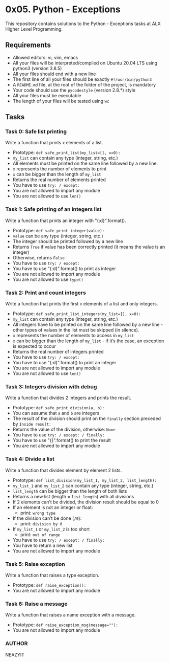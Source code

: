 # 0x05. Python - Exceptions

This repository contains solutions to the Python - Exceptions tasks at ALX Higher Level Programming.

## Requirements
- Allowed editors: vi, vim, emacs
- All your files will be interpreted/compiled on Ubuntu 20.04 LTS using python3 (version 3.8.5)
- All your files should end with a new line
- The first line of all your files should be exactly `#!/usr/bin/python3`
- A `README.md` file, at the root of the folder of the project, is mandatory
- Your code should use the `pycodestyle` (version 2.8.*) style
- All your files must be executable
- The length of your files will be tested using `wc`

## Tasks

### Task 0: Safe list printing
Write a function that prints `x` elements of a list.

- Prototype: `def safe_print_list(my_list=[], x=0):`
- `my_list` can contain any type (integer, string, etc.)
- All elements must be printed on the same line followed by a new line.
- `x` represents the number of elements to print
- `x` can be bigger than the length of `my_list`
- Returns the real number of elements printed
- You have to use `try: / except:`
- You are not allowed to import any module
- You are not allowed to use `len()`

### Task 1: Safe printing of an integers list
Write a function that prints an integer with "{:d}".format().

- Prototype: `def safe_print_integer(value):`
- `value` can be any type (integer, string, etc.)
- The integer should be printed followed by a new line
- Returns `True` if value has been correctly printed (it means the value is an integer)
- Otherwise, returns `False`
- You have to use `try: / except:`
- You have to use "{:d}".format() to print as integer
- You are not allowed to import any module
- You are not allowed to use `type()`

### Task 2: Print and count integers
Write a function that prints the first `x` elements of a list and only integers.

- Prototype: `def safe_print_list_integers(my_list=[], x=0):`
- `my_list` can contain any type (integer, string, etc.)
- All integers have to be printed on the same line followed by a new line - other types of values in the list must be skipped (in silence).
- `x` represents the number of elements to access in `my_list`
- `x` can be bigger than the length of `my_list` - if it’s the case, an exception is expected to occur
- Returns the real number of integers printed
- You have to use `try: / except:`
- You have to use "{:d}".format() to print an integer
- You are not allowed to import any module
- You are not allowed to use `len()`

### Task 3: Integers division with debug
Write a function that divides 2 integers and prints the result.

- Prototype: `def safe_print_division(a, b):`
- You can assume that `a` and `b` are integers
- The result of the division should print on the `finally` section preceded by `Inside result:`
- Returns the value of the division, otherwise: `None`
- You have to use `try: / except: / finally:`
- You have to use "{}".format() to print the result
- You are not allowed to import any module

### Task 4: Divide a list
Write a function that divides element by element 2 lists.

- Prototype: `def list_division(my_list_1, my_list_2, list_length):`
- `my_list_1` and `my_list_2` can contain any type (integer, string, etc.)
- `list_length` can be bigger than the length of both lists
- Returns a new list (length = `list_length`) with all divisions
- If 2 elements can’t be divided, the division result should be equal to 0
- If an element is not an integer or float:
    - print: `wrong type`
- If the division can’t be done (`/0`):
    - print: `division by 0`
- If `my_list_1` or `my_list_2` is too short
    - print: `out of range`
- You have to use `try: / except: / finally:`
- You have to return a new list
- You are not allowed to import any module

### Task 5: Raise exception
Write a function that raises a type exception.

- Prototype: `def raise_exception():`
- You are not allowed to import any module

### Task 6: Raise a message
Write a function that raises a name exception with a message.

- Prototype: `def raise_exception_msg(message=""):`
- You are not allowed to import any module

### AUTHOR

NEAZYIT
